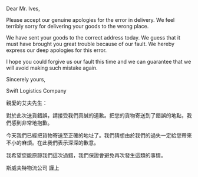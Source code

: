 Dear Mr. Ives,

Please accept our genuine apologies for the error in delivery. We feel
terribly sorry for delivering your goods to the wrong place.

We have sent your goods to the correct address today. We guess that it
must have brought you great trouble because of our fault. We hereby
express our deep apologies for this error.

I hope you could forgive us our fault this time and we can guarantee
that we will avoid making such mistake again.

Sincerely yours,

Swift Logistics Company

親愛的艾夫先生：

對於此次送貨錯誤，請接受我們真誠的道歉。把您的貨物寄送到了錯誤的地點，我們感到非常地抱歉。

今天我們已經把貨物寄送至正確的地址了。我們猜想由於我們的過失一定給您帶來不小的麻煩。在此我們表示深深的歉意。

我希望您能原諒我們這次過錯，我們保證會避免再次發生這類的事情。

斯威夫特物流公司 謹上

